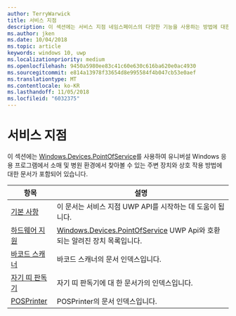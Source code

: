 ```yaml
---
author: TerryWarwick
title: 서비스 지점
description: 이 섹션에는 서비스 지점 네임스페이스의 다양한 기능을 사용하는 방법에 대한 문서가 포함되어 있습니다.
ms.author: jken
ms.date: 10/04/2018
ms.topic: article
keywords: windows 10, uwp
ms.localizationpriority: medium
ms.openlocfilehash: 9450a5980ee83c41c60e630c616ba620e0ac4930
ms.sourcegitcommit: e814a13978f33654d8e995584f4b047cb53e0aef
ms.translationtype: MT
ms.contentlocale: ko-KR
ms.lasthandoff: 11/05/2018
ms.locfileid: "6032375"
---
```

# <a name="point-of-service"></a>서비스 지점
이 섹션에는 [Windows.Devices.PointOfService](https://docs.microsoft.com/uwp/api/windows.devices.pointofservice)를 사용하여 유니버설 Windows 응용 프로그램에서 소매 및 병원 환경에서 찾아볼 수 있는 주변 장치와 상호 작용 방법에 대한 문서가 포함되어 있습니다.

| 항목 | 설명 |
|------|------------|
| [기본 사항](pos-basics.md) | 이 문서는 서비스 지점 UWP API를 시작하는 데 도움이 됩니다. |
| [하드웨어 지원](pos-device-support.md) | [Windows.Devices.PointOfService](https://aka.ms/pointofservice-api) UWP Api와 호환 되는 알려진 장치 목록입니다. |
| [바코드 스캐너](pos-barcodescanner.md) | 바코드 스캐너의 문서 인덱스입니다. |
| [자기 띠 판독기](pos-magnetic-stripe-reader.md) | 자기 띠 판독기에 대 한 문서가의 인덱스입니다.
| [POSPrinter](pos-printer.md) | POSPrinter의 문서 인덱스입니다. |